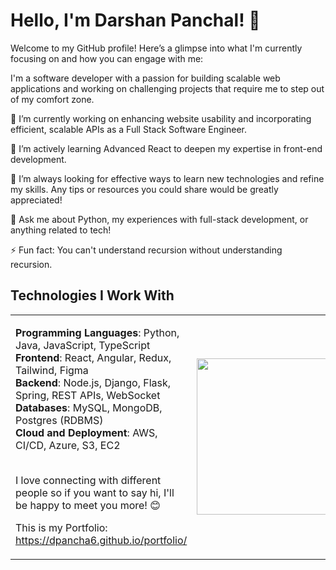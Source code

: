 # Hello, I'm Darshan Panchal! 👋

Welcome to my GitHub profile! 
Here’s a glimpse into what I'm currently focusing on and how you can engage with me:

I'm a software developer with a passion for building scalable web applications 
and working on challenging projects that require me to step out of my comfort zone. 

🔭 I’m currently working on enhancing website usability and incorporating 
efficient, scalable APIs as a Full Stack Software Engineer.

🌱 I’m actively learning Advanced React to deepen my expertise in front-end development.

🤔 I’m always looking for effective ways to learn new technologies and refine my skills. 
Any tips or resources you could share would be greatly appreciated!

💬 Ask me about Python, my experiences with full-stack development, or anything related to tech!

⚡ Fun fact: You can't understand recursion without understanding recursion.

## Technologies I Work With

<table>
  <tr>
    <td>
      
**Programming Languages**: Python, Java, JavaScript, TypeScript<br>
**Frontend**: React, Angular, Redux, Tailwind, Figma<br>
**Backend**: Node.js, Django, Flask, Spring, REST APIs, WebSocket<br>
**Databases**: MySQL, MongoDB, Postgres (RDBMS)<br>
**Cloud and Deployment**: AWS, CI/CD, Azure, S3, EC2<br><br>

I love connecting with different people so if you want to say hi, I'll be happy to meet you more! 😊

This is my Portfolio: https://dpancha6.github.io/portfolio/
</td>
<td>
  <img src="https://github.com/Dpancha6/Dpancha6/assets/89943583/8757bcef-eb52-494f-a2a9-eff76b125e5a" width="250" height="250"/>
</td>
  </tr>
</table>
